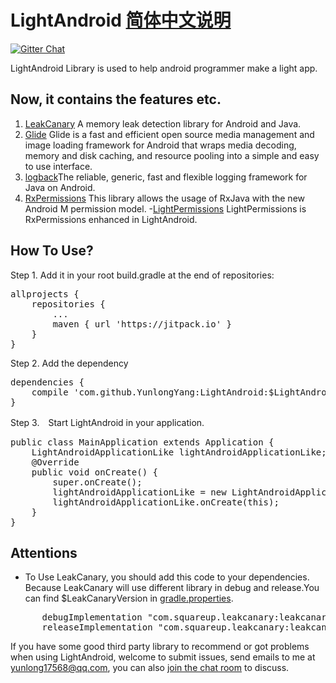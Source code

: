# LightAndroid [简体中文说明](README-CN.md)
[![Gitter Chat](http://img.shields.io/badge/chat-online-brightgreen.svg)](https://gitter.im/LightAndroid/Lobby)

LightAndroid Library is used to help android programmer make a light app.

## Now, it contains the features etc.
1. [LeakCanary](https://github.com/square/leakcanary) A memory leak detection library for Android and Java.
2. [Glide](https://github.com/bumptech/glide) Glide is a fast and efficient open source media management and image loading framework for Android that wraps media decoding, memory and disk caching, and resource pooling into a simple and easy to use interface.
3. [logback](https://github.com/tony19/logback-android)The reliable, generic, fast and flexible logging framework for Java on Android.
4. [RxPermissions](https://github.com/tbruyelle/RxPermissions) This library allows the usage of RxJava with the new Android M permission model.
    -[LightPermissions](https://github.com/YunlongYang/LightAndroid/blob/master/library/src/main/java/online/heyworld/lightandroid/feature/LightPermissions.java) LightPermissions is RxPermissions enhanced in LightAndroid.


## How To Use?
Step 1. Add it in your root build.gradle at the end of repositories:
<pre>
allprojects {
    repositories {
        ...
        maven { url 'https://jitpack.io' }
    }
}
</pre>
Step 2. Add the dependency
<pre>
dependencies {
    compile 'com.github.YunlongYang:LightAndroid:$LightAndroidVersion'
}
</pre>
Step 3.　Start LightAndroid in your application.
<pre>
public class MainApplication extends Application {
    LightAndroidApplicationLike lightAndroidApplicationLike;
    @Override
    public void onCreate() {
        super.onCreate();
        lightAndroidApplicationLike = new LightAndroidApplicationLike();
        lightAndroidApplicationLike.onCreate(this);
    }
}
</pre>

## Attentions
- To Use LeakCanary, you should add this code to your dependencies. Because LeakCanary will use different library in debug and release.You can find $LeakCanaryVersion in [gradle.properties](gradle.properties).
<pre>
      debugImplementation "com.squareup.leakcanary:leakcanary-android:$LeakCanaryVersion"
      releaseImplementation "com.squareup.leakcanary:leakcanary-android-no-op:$LeakCanaryVersion"
</pre>


If you have some good third party library to recommend or got problems when using LightAndroid, welcome to submit issues, send emails to me at yunlong17568@qq.com, you can also [join the chat room](https://gitter.im/LightAndroid/Lobby) to discuss.